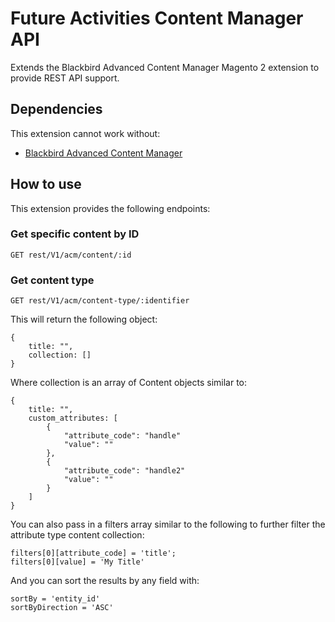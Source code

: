 # Future Activities Content Manager API

Extends the Blackbird Advanced Content Manager Magento 2 extension to provide REST API support.

## Dependencies

This extension cannot work without: 

- [Blackbird Advanced Content Manager](https://www.advancedcontentmanager.com/documentation)

## How to use

This extension provides the following endpoints:

### Get specific content by ID

    GET rest/V1/acm/content/:id

### Get content type

    GET rest/V1/acm/content-type/:identifier
    
This will return the following object:

    {
        title: "",
        collection: []
    }
    
Where collection is an array of Content objects similar to:

    {
        title: "",
        custom_attributes: [
            {
                "attribute_code": "handle"
                "value": ""
            },
            {
                "attribute_code": "handle2"
                "value": ""
            }
        ]
    }
    
You can also pass in a filters array similar to the following to 
further filter the attribute type content collection:

    filters[0][attribute_code] = 'title';
    filters[0][value] = 'My Title'

And you can sort the results by any field with:

    sortBy = 'entity_id'
    sortByDirection = 'ASC'